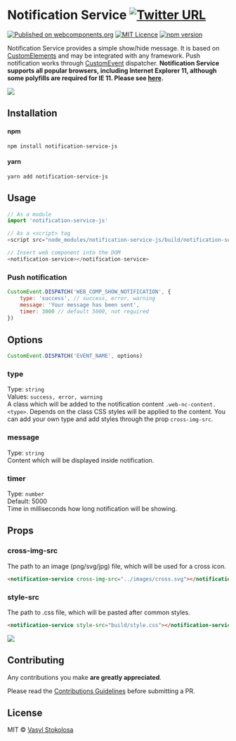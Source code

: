 # Notification Service [![Twitter URL](https://img.shields.io/twitter/url/http/shields.io.svg?style=social)](https://twitter.com/intent/tweet?hashtags=javascript%20%23webcomponents&original_referer=https%3A%2F%2Fpublish.twitter.com%2F%3FbuttonHashtag%3Djavascript%2520%2523webcomponents%26buttonText%3DNotification%2520Service%2520based%2520on%2520Custom%2520Elements.%2520Integrate%2520everywhere.%26buttonType%3DTweetButton%26buttonUrl%3Dhttps%253A%252F%252Fgithub.com%252Fshystruk%252Fnotification-service-js%26buttonVia%3Dshystrukk%26widget%3DButton&ref_src=twsrc%5Etfw&text=Notification%20Service%20based%20on%20Custom%20Elements.%20Integrate%20everywhere.&tw_p=tweetbutton&url=https%3A%2F%2Fgithub.com%2Fshystruk%2Fnotification-service-js&via=shystrukk) #
[![Published on webcomponents.org](https://img.shields.io/badge/webcomponents.org-published-blue.svg)](https://www.webcomponents.org/element/notification-service-js) [![MIT Licence](https://badges.frapsoft.com/os/mit/mit.svg?v=103)](https://opensource.org/licenses/mit-license.php) [![npm version](https://badge.fury.io/js/notification-service-js.svg)](https://badge.fury.io/js/notification-service-js)


Notification Service provides a simple show/hide message. It is based on [CustomElements](https://developer.mozilla.org/en-US/docs/Web/Web_Components/Using_custom_elements) and may be integrated with any framework. Push notification works through [CustomEvent](https://www.npmjs.com/package/custom-event-js) dispatcher.
**Notification Service supports all popular browsers, including Internet Explorer 11, although some polyfills are required for IE 11. Please see [here](https://www.webcomponents.org/polyfills).** 


![](Demo_Original.gif)


## Installation ##
#### npm
`npm install notification-service-js`

#### yarn
`yarn add notification-service-js`

## Usage ##
```javascript
// As a module
import 'notification-service-js'

// As a <script> tag
<script src="node_modules/notification-service-js/build/notification-service.js"></script>

// Insert web component into the DOM
<notification-service></notification-service>
```

### Push notification
```javascript
CustomEvent.DISPATCH('WEB_COMP_SHOW_NOTIFICATION', {
    type: 'success', // success, error, warning
    message: 'Your message has been sent',
    timer: 3000 // default 5000, not required
})
```

## Options
```javascript
CustomEvent.DISPATCH('EVENT_NAME', options)
```

### type ###
Type: `string` <br>
Values: `success, error, warning` <br>
A class which will be added to the notification content `.web-nc-content.<type>`. Depends on the class CSS styles will be applied to the content. You can add your own type and add styles through the prop `cross-img-src`.

### message ###
Type: `string` <br>
Content which will be displayed inside notification.

### timer ###
Type: `number` <br>
Default: 5000 <br>
Time in milliseconds how long notification will be showing.


## Props
### cross-img-src ###
The path to an image (png/svg/jpg) file, which will be used for a cross icon.
```html
<notification-service cross-img-src="../images/cross.svg"></notification-service>
```

### style-src ###
The path to .css file, which will be pasted after common styles.

```html
<notification-service style-src="build/style.css"></notification-service>
```
![](Demo_Props.gif)

## Contributing

Any contributions you make **are greatly appreciated**.

Please read the [Contributions Guidelines](CONTRIBUTING.md) before submitting a PR.

## License

MIT © [Vasyl Stokolosa](https://about.me/shystruk)
